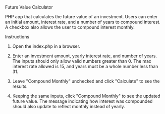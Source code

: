 Future Value Calculator

PHP app that calculates the future value of an investment.
Users can enter an initial amount, interest rate, and a number of years to compound interest.
A checkbox also allows the user to compound interest monthly.

Instructions
1. Open the index.php in a browser.

2. Enter an investment amount, yearly interest rate, and number of years.
The inputs should only allow valid numbers greater than 0. The max interest rate allowed is 15,
and years must be a whole number less than 31.

3. Leave "Compound Monthly" unchecked and click "Calculate" to see the results.

4. Keeping the same inputs, click "Compound Monthly" to see the updated future value.
The message indicating how interest was compounded should also update to reflect monthly instead of yearly.

